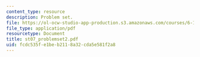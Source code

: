 ```yaml
---
content_type: resource
description: Problem set.
file: https://ol-ocw-studio-app-production.s3.amazonaws.com/courses/6-101-introductory-analog-electronics-laboratory-spring-2007/fcdc535fe1beb2118a32cda5e581f2a8_st07_problemset2.pdf
file_type: application/pdf
resourcetype: Document
title: st07_problemset2.pdf
uid: fcdc535f-e1be-b211-8a32-cda5e581f2a8
---
```

